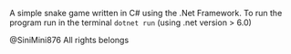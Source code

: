A simple snake game written in C# using the .Net Framework.
To run the program run in the terminal `dotnet run` (using .net version > 6.0)

@SiniMini876 All rights belongs
